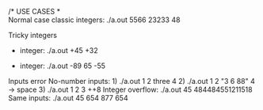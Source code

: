 /* USE CASES *\
Normal case
classic integers: ./a.out 5566 23233 48

Tricky integers
+ integer: ./a.out +45 +32
- integer: ./a.out -89 65 -55

Inputs error
No-number inputs: 
	1) ./a.out 1 2 three 4
	2) ./a.out 1 2 "3 6 88" 4 -> space
	3) ./a.out 1 2 3 ++8
Integer overflow: ./a.out 45 484484551211518
Same inputs: ./a.out 45 654 877 654
